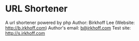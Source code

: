 # URL Shortener
A url shortener powered by php 
Author: Birkhoff Lee (Website: http://b.irkhoff.com) 
Author's email: b@irkhoff.com 
Test site: http://s.irkhoff.com 
